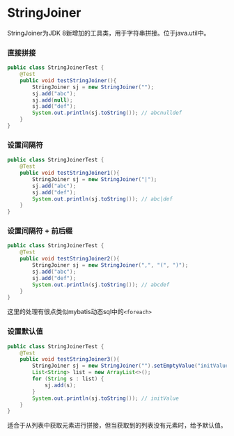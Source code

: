 # StringJoiner
StringJoiner为JDK 8新增加的工具类，用于字符串拼接。位于java.util中。

### 直接拼接
```java
public class StringJoinerTest {
    @Test
    public void testStringJoiner(){
        StringJoiner sj = new StringJoiner("");
        sj.add("abc");
        sj.add(null);
        sj.add("def");
        System.out.println(sj.toString()); // abcnulldef
    }
}
```

### 设置间隔符
```java
public class StringJoinerTest {
    @Test
    public void testStringJoiner1(){
        StringJoiner sj = new StringJoiner("|");
        sj.add("abc");
        sj.add("def");
        System.out.println(sj.toString()); // abc|def
    }
}
```

### 设置间隔符 + 前后缀
```java
public class StringJoinerTest {
    @Test
    public void testStringJoiner2(){
        StringJoiner sj = new StringJoiner(",", "(", ")");
        sj.add("abc");
        sj.add("def");
        System.out.println(sj.toString()); // abcdef
    }
}
```
这里的处理有很点类似mybatis动态sql中的`<foreach>`

### 设置默认值
```java
public class StringJoinerTest {
    @Test
    public void testStringJoiner3(){
        StringJoiner sj = new StringJoiner("").setEmptyValue("initValue");
        List<String> list = new ArrayList<>();
        for (String s : list) {
            sj.add(s);
        }
        System.out.println(sj.toString()); // initValue
    }
}
```
适合于从列表中获取元素进行拼接，但当获取到的列表没有元素时，给予默认值。